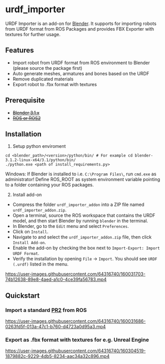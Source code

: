 # urdf_importer

URDF Importer is an add-on for [Blender](https://www.blender.org/). It supports for importing robots from URDF format from ROS Packages and provides FBX Exporter with textures for further usage.

## Features

- Import robot from URDF format from ROS environment to Blender (please source the package first)
- Auto generate meshes, armatures and bones based on the URDF
- Remove duplicated materials
- Export robot to .fbx format with textures

## Prerequisite

- ~~[Blender 3.1.x](https://www.blender.org/download/releases/3-1/)~~
- ~~[ROS or ROS2](https://www.ros.org/)~~

## Installation

1. Setup python enviroment

```console
cd <blender_path>/<version>/python/bin/ # For example cd blender-3.1.2-linux-x64/3.1/python/bin/
./python.exe <path of install_requirements.py>
```

Windows: If Blender is installed to i.e. `C:\Program Files\`, run `cmd.exe` as administrator! Define ROS_ROOT as system environment variable pointing to a folder containing your ROS packages.

2. Install add-on

- Compress the folder `urdf_importer_addon` into a ZIP file named `urdf_importer_addon.zip`.
- Open a terminal, source the ROS workspace that contains the URDF model, and then start Blender by running `blender` in the terminal.
- In Blender, go to the `Edit` menu and select `Preferences`.
- Click on `Install`.
- Navigate to and select the `urdf_importer_addon.zip` file, then click `Install Add-on`.
- Enable the add-on by checking the box next to `Import-Export: Import URDF Format`.
- Verify the installation by opening `File` → `Import`. You should see `URDF (.urdf)` listed in the menu.

https://user-images.githubusercontent.com/64316740/160031703-74b12638-89e8-4aed-a1c0-4ce39fa56783.mp4


## Quickstart

### Import a standard [PR2](http://wiki.ros.org/Robots/PR2) from ROS

https://user-images.githubusercontent.com/64316740/160031686-0263fd5f-013a-47c1-b760-d4723a0d95a3.mp4

### Export as .fbx format with textures for e.g. Unreal Engine

https://user-images.githubusercontent.com/64316740/160304519-1879882c-9229-4db5-8234-aac34a32c896.mp4
